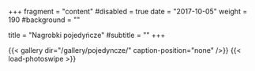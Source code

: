 +++
fragment = "content"
#disabled = true
date = "2017-10-05"
weight = 190
#background = ""

title = "Nagrobki pojedyńcze"
#subtitle = ""
+++

{{< gallery dir="/gallery/pojedyncze/" caption-position="none" />}} {{< load-photoswipe >}}

